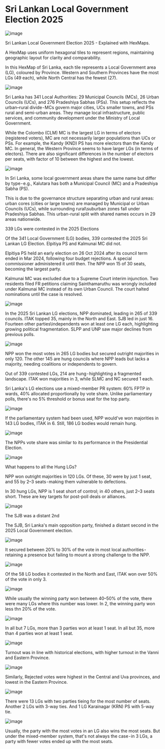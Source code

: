 # Sri Lankan Local Government Election 2025

![image](examples\lk_elections_lg_2025\images\hexbin-lgs-by-province.png)

Sri Lankan Local Government Election 2025 - Explained with HexMaps.

A HexMap uses uniform hexagonal tiles to represent regions, maintaining geographic layout for clarity and comparability.

In this HexMap of Sri Lanka, each tile represents a Local Government area (LG), coloured by Province. Western and Southern Provinces have the most LGs (49 each), while North Central has the fewest (27).

![image](examples\lk_elections_lg_2025\images\hexbin-types-of-lgs.png)

Sri Lanka has 341 Local Authorities: 29 Municipal Councils (MCs), 26 Urban Councils (UCs), and 276 Pradeshiya Sabhas (PSs). This setup reflects the urban–rural divide - MCs govern major cities, UCs smaller towns, and PSs rural and semi-urban areas. They manage local infrastructure, public services, and community development under the Ministry of Local Government.

While the Colombo (CLM) MC is the largest LG in terms of electors (registered voters), MC are not necessarily larger populations than UCs or PSs. For example, the Kandy (KND) PS has more electors than the Kandy MC.
In general, the Western Province seems to have larger LGs (in terms of electors).
There are also significant differences in the number of electors per seats, with factor of 10 between the highest and the lowest.

![image](examples\lk_elections_lg_2025\images\hexbin-different-type-&-same-name.png)

In Sri Lanka, some local government areas share the same name but differ by type - e.g., Kalutara has both a Municipal Council (MC) and a Pradeshiya Sabha (PS).

This is due to the governance structure separating urban and rural areas: urban cores (cities or large towns) are managed by Municipal or Urban Councils (UCs), while surrounding rural\suburban zones fall under Pradeshiya Sabhas. This urban-rural split with shared names occurs in 29 areas nationwide.

339 LGs were contested in the 2025 Elections

Of the 341 Local Government (LG) bodies, 339 contested the 2025 Sri Lankan LG Election. Elpitiya PS and Kalmunai MC did not.

Elpitiya PS held an early election on 26 Oct 2024 after its council term ended in Mar 2024, following four budget rejections. A special commissioner administered it until then. The NPP won 15 of 30 seats, becoming the largest party.

Kalmunai MC was excluded due to a Supreme Court interim injunction. Two residents filed FR petitions claiming Sainthamaruthu was wrongly included under Kalmunai MC instead of its own Urban Council. The court halted nominations until the case is resolved.

![image](examples\lk_elections_lg_2025\images\hexbin-most-votes.png)

In the 2025 Sri Lankan LG elections, NPP dominated, leading in 265 of 339 councils. ITAK topped 35, mainly in the North and East. SJB led in just 16. Fourteen other parties\independents won at least one LG each, highlighting growing political fragmentation. SLPP and UNP saw major declines from previous polls.

![image](examples\lk_elections_lg_2025\images\hexbin-majority.png)

NPP won the most votes in 265 LG bodies but secured outright majorities in only 120. The other 145 are hung councils where NPP leads but lacks a majority, needing coalitions or independents to govern.

Out of 339 contested LGs, 214 are hung - highlighting a fragmented landscape. ITAK won majorities in 3, while SLMC and NC secured 1 each.

Sri Lanka's LG elections use a mixed-member PR system: 60% FPTP in wards, 40% allocated proportionally by vote share. Unlike parliamentary polls, there's no 5% threshold or bonus seat for the top party.

![image](examples\lk_elections_lg_2025\images\hexbin-majority-ge.png)

If the parliamentary system had been used, NPP would've won majorities in 143 LG bodies, ITAK in 6. Still, 186 LG bodies would remain hung.

![image](examples\lk_elections_lg_2025\images\hexbin-vote-%-for-npp.png)

The NPPs vote share was similar to its performance in the Presidential Election.

![image](examples\lk_elections_lg_2025\images\hexbin-npp---all-others-seats.png)

What happens to all the Hung LGs?

NPP won outright majorities in 120 LGs. Of these, 30 were by just 1 seat, and 55 by 2–3 seats - making them vulnerable to defections.

In 30 hung LGs, NPP is 1 seat short of control; in 40 others, just 2–3 seats short. These are key targets for post-poll deals or alliances.

![image](examples\lk_elections_lg_2025\images\hexbin-2nd-most-votes.png)

The SJB was a distant 2nd

The SJB, Sri Lanka's main opposition party, finished a distant second in the 2025 Local Government election.

![image](examples\lk_elections_lg_2025\images\hexbin-vote-%-for-sjb.png)

It secured between 20% to 30% of the vote in most local authorities - retaining a presence but failing to mount a strong challenge to the NPP.

![image](examples\lk_elections_lg_2025\images\hexbin-vote-%-for-itak.png)

Of the 58 LG bodies it contested in the North and East, ITAK won over 50% of the vote in only 3.

![image](examples\lk_elections_lg_2025\images\hexbin-vote-%-for-winner.png)

While usually the winning party won between 40–50% of the vote, there were many LGs where this number was lower. In 2, the winning party won less thn 20% of the vote.

![image](examples\lk_elections_lg_2025\images\hexbin-parties-≥-1-seat.png)

In all but 7 LGs, more than 3 parties won at least 1 seat. In all but 35, more than 4 parties won at least 1 seat.

![image](examples\lk_elections_lg_2025\images\hexbin-turnout-%.png)

Turnout was in line with historical elections, with higher turnout in the Vanni and Eastern Province.

![image](examples\lk_elections_lg_2025\images\hexbin-rejected-vote-%.png)

Similarly, Rejected votes were highest in the Central and Uva provinces, and lowest in the Eastern Province.

![image](examples\lk_elections_lg_2025\images\hexbin-ties.png)

There were 13 LGs with two parties tieing for the most number of seats. Another 2 LGs with 3-way ties. And 1 LG Karainagar (KRN) PS with 5-way tie.

![image](examples\lk_elections_lg_2025\images\hexbin-different-type-&-same-name.png)

Usually, the party with the most votes in an LG also wins the most seats. But under the mixed-member system, that's not always the case - in 3 LGs, a party with fewer votes ended up with the most seats.
